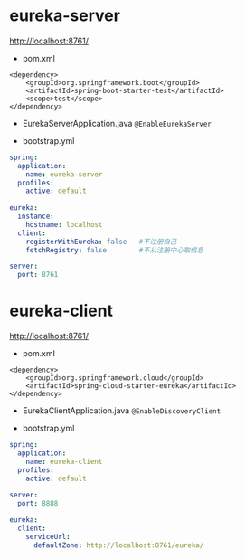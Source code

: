 # eureka-server
<http://localhost:8761/>

* pom.xml

``` maven
<dependency>
    <groupId>org.springframework.boot</groupId>
    <artifactId>spring-boot-starter-test</artifactId>
    <scope>test</scope>
</dependency>
```

* EurekaServerApplication.java
`@EnableEurekaServer`

* bootstrap.yml

```yml
spring:
  application:
    name: eureka-server
  profiles:
    active: default 
          
eureka:
  instance:
    hostname: localhost
  client:
    registerWithEureka: false   #不注册自己
    fetchRegistry: false        #不从注册中心取信息

server:
  port: 8761
```

# eureka-client
<http://localhost:8761/>

* pom.xml

``` maven
<dependency>
    <groupId>org.springframework.cloud</groupId>
    <artifactId>spring-cloud-starter-eureka</artifactId>
</dependency>
```

* EurekaClientApplication.java
`@EnableDiscoveryClient`

* bootstrap.yml

```yml
spring:
  application:
    name: eureka-client
  profiles:
    active: default    
    
server:
  port: 8888

eureka:
  client:
    serviceUrl:
      defaultZone: http://localhost:8761/eureka/
```